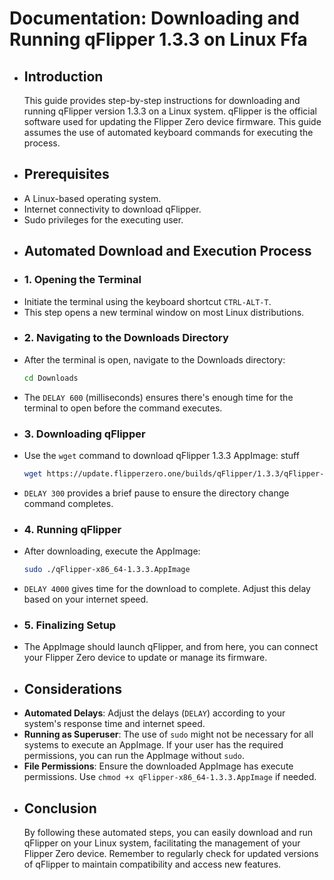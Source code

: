 # Documentation: Downloading and Running qFlipper 1.3.3 on Linux Ffa
- ## Introduction
  This guide provides step-by-step instructions for downloading and running qFlipper version 1.3.3 on a Linux system. qFlipper is the official software used for updating the Flipper Zero device firmware. This guide assumes the use of automated keyboard commands for executing the process.
- ## Prerequisites
- A Linux-based operating system.
- Internet connectivity to download qFlipper.
- Sudo privileges for the executing user.
- ## Automated Download and Execution Process
- ### 1. Opening the Terminal
- Initiate the terminal using the keyboard shortcut `CTRL-ALT-T`.
- This step opens a new terminal window on most Linux distributions.
- ### 2. Navigating to the Downloads Directory
- After the terminal is open, navigate to the Downloads directory:
  ```bash
  cd Downloads
  ```
- The `DELAY 600` (milliseconds) ensures there's enough time for the terminal to open before the command executes.
- ### 3. Downloading qFlipper
- Use the `wget` command to download qFlipper 1.3.3 AppImage: stuff
  ```bash
  wget https://update.flipperzero.one/builds/qFlipper/1.3.3/qFlipper-x86_64-1.3.3.AppImage
  ```
- `DELAY 300` provides a brief pause to ensure the directory change command completes.
- ### 4. Running qFlipper
- After downloading, execute the AppImage:
  ```bash
  sudo ./qFlipper-x86_64-1.3.3.AppImage
  ```
- `DELAY 4000` gives time for the download to complete. Adjust this delay based on your internet speed.
- ### 5. Finalizing Setup
- The AppImage should launch qFlipper, and from here, you can connect your Flipper Zero device to update or manage its firmware.
- ## Considerations
- **Automated Delays**: Adjust the delays (`DELAY`) according to your system's response time and internet speed.
- **Running as Superuser**: The use of `sudo` might not be necessary for all systems to execute an AppImage. If your user has the required permissions, you can run the AppImage without `sudo`.
- **File Permissions**: Ensure the downloaded AppImage has execute permissions. Use `chmod +x qFlipper-x86_64-1.3.3.AppImage` if needed.
- ## Conclusion
  By following these automated steps, you can easily download and run qFlipper on your Linux system, facilitating the management of your Flipper Zero device. Remember to regularly check for updated versions of qFlipper to maintain compatibility and access new features.